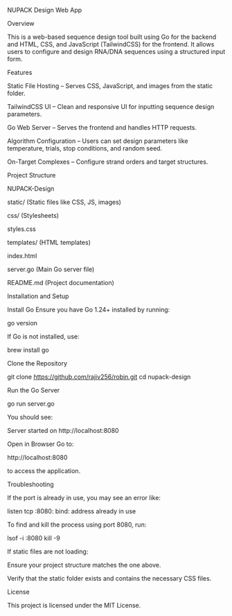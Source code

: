 NUPACK Design Web App

Overview

This is a web-based sequence design tool built using Go for the backend and HTML, CSS, and JavaScript (TailwindCSS) for the frontend. It allows users to configure and design RNA/DNA sequences using a structured input form.

Features

Static File Hosting – Serves CSS, JavaScript, and images from the static folder.

TailwindCSS UI – Clean and responsive UI for inputting sequence design parameters.

Go Web Server – Serves the frontend and handles HTTP requests.

Algorithm Configuration – Users can set design parameters like temperature, trials, stop conditions, and random seed.

On-Target Complexes – Configure strand orders and target structures.

Project Structure

NUPACK-Design

static/ (Static files like CSS, JS, images)

css/ (Stylesheets)

styles.css

templates/ (HTML templates)

index.html

server.go (Main Go server file)

README.md (Project documentation)

Installation and Setup

Install Go
Ensure you have Go 1.24+ installed by running:

go version

If Go is not installed, use:

brew install go

Clone the Repository

git clone https://github.com/rajiv256/robin.git
cd nupack-design

Run the Go Server

go run server.go

You should see:

Server started on http://localhost:8080

Open in Browser
Go to:

http://localhost:8080

to access the application.

Troubleshooting

If the port is already in use, you may see an error like:

listen tcp :8080: bind: address already in use

To find and kill the process using port 8080, run:

lsof -i :8080
kill -9 

If static files are not loading:

Ensure your project structure matches the one above.

Verify that the static folder exists and contains the necessary CSS files.

License

This project is licensed under the MIT License.


